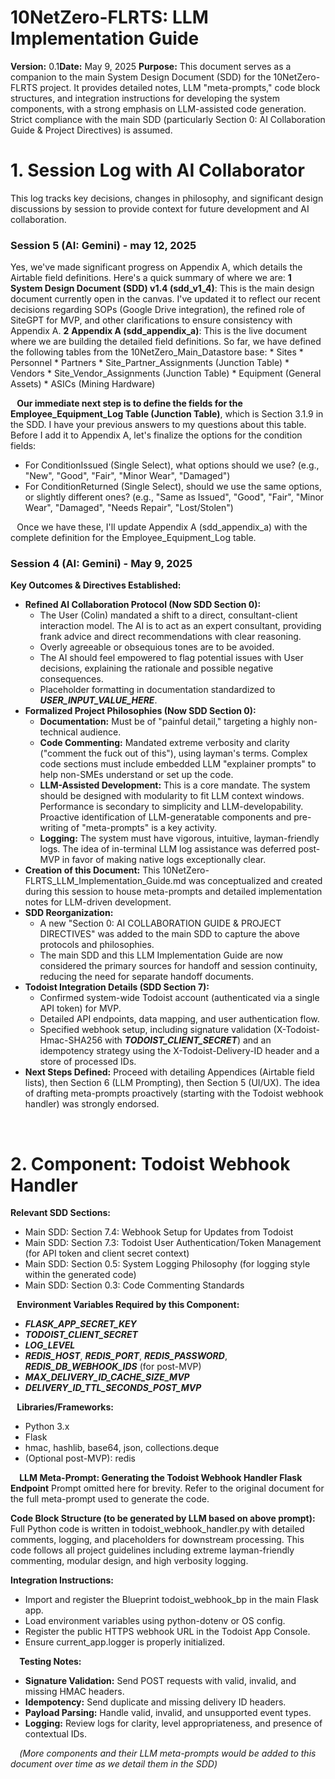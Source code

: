 # 10NetZero-FLRTS: LLM Implementation Guide
**Version:** 0.1**Date:** May 9, 2025
**Purpose:** This document serves as a companion to the main System Design Document (SDD) for the 10NetZero-FLRTS project. It provides detailed notes, LLM "meta-prompts," code block structures, and integration instructions for developing the system components, with a strong emphasis on LLM-assisted code generation. Strict compliance with the main SDD (particularly Section 0: AI Collaboration Guide & Project Directives) is assumed.

# 1. Session Log with AI Collaborator
This log tracks key decisions, changes in philosophy, and significant design discussions by session to provide context for future development and AI collaboration.

### Session 5 (AI: Gemini) - may 12, 2025

Yes, we've made significant progress on Appendix A, which details the Airtable field definitions.
Here's a quick summary of where we are:
**1** **System Design Document (SDD) v1.4 (sdd_v1_4)**: This is the main design document currently open in the canvas. I've updated it to reflect our recent decisions regarding SOPs (Google Drive integration), the refined role of SiteGPT for MVP, and other clarifications to ensure consistency with Appendix A.
**2** **Appendix A (sdd_appendix_a)**: This is the live document where we are building the detailed field definitions. So far, we have defined the following tables from the 10NetZero_Main_Datastore base:
	* Sites
	* Personnel
	* Partners
	* Site_Partner_Assignments (Junction Table)
	* Vendors
	* Site_Vendor_Assignments (Junction Table)
	* Equipment (General Assets)
	* ASICs (Mining Hardware)

⠀**Our immediate next step is to define the fields for the Employee_Equipment_Log Table (Junction Table)**, which is Section 3.1.9 in the SDD. I have your previous answers to my questions about this table.
Before I add it to Appendix A, let's finalize the options for the condition fields:
* For ConditionIssued (Single Select), what options should we use? (e.g., "New", "Good", "Fair", "Minor Wear", "Damaged")
* For ConditionReturned (Single Select), should we use the same options, or slightly different ones? (e.g., "Same as Issued", "Good", "Fair", "Minor Wear", "Damaged", "Needs Repair", "Lost/Stolen")

⠀Once we have these, I'll update Appendix A (sdd_appendix_a) with the complete definition for the Employee_Equipment_Log table.


### Session 4 (AI: Gemini) - May 9, 2025
**Key Outcomes & Directives Established:**
* **Refined AI Collaboration Protocol (Now SDD Section 0):**
  * The User (Colin) mandated a shift to a direct, consultant-client interaction model. The AI is to act as an expert consultant, providing frank advice and direct recommendations with clear reasoning.
  * Overly agreeable or obsequious tones are to be avoided.
  * The AI should feel empowered to flag potential issues with User decisions, explaining the rationale and possible negative consequences.
  * Placeholder formatting in documentation standardized to ___USER_INPUT_VALUE_HERE___.
* **Formalized Project Philosophies (Now SDD Section 0):**
  * **Documentation:** Must be of "painful detail," targeting a highly non-technical audience.
  * **Code Commenting:** Mandated extreme verbosity and clarity ("comment the fuck out of this"), using layman's terms. Complex code sections must include embedded LLM "explainer prompts" to help non-SMEs understand or set up the code.
  * **LLM-Assisted Development:** This is a core mandate. The system should be designed with modularity to fit LLM context windows. Performance is secondary to simplicity and LLM-developability. Proactive identification of LLM-generatable components and pre-writing of "meta-prompts" is a key activity.
  * **Logging:** The system must have vigorous, intuitive, layman-friendly logs. The idea of in-terminal LLM log assistance was deferred post-MVP in favor of making native logs exceptionally clear.
* **Creation of this Document:** This 10NetZero-FLRTS_LLM_Implementation_Guide.md was conceptualized and created during this session to house meta-prompts and detailed implementation notes for LLM-driven development.
* **SDD Reorganization:**
  * A new "Section 0: AI COLLABORATION GUIDE & PROJECT DIRECTIVES" was added to the main SDD to capture the above protocols and philosophies.
  * The main SDD and this LLM Implementation Guide are now considered the primary sources for handoff and session continuity, reducing the need for separate handoff documents.
* **Todoist Integration Details (SDD Section 7):**
  * Confirmed system-wide Todoist account (authenticated via a single API token) for MVP.
  * Detailed API endpoints, data mapping, and user authentication flow.
  * Specified webhook setup, including signature validation (X-Todoist-Hmac-SHA256 with ___TODOIST_CLIENT_SECRET___) and an idempotency strategy using the X-Todoist-Delivery-ID header and a store of processed IDs.
* **Next Steps Defined:** Proceed with detailing Appendices (Airtable field lists), then Section 6 (LLM Prompting), then Section 5 (UI/UX). The idea of drafting meta-prompts proactively (starting with the Todoist webhook handler) was strongly endorsed.

⠀
# 2. Component: Todoist Webhook Handler
**Relevant SDD Sections:**
* Main SDD: Section 7.4: Webhook Setup for Updates from Todoist
* Main SDD: Section 7.3: Todoist User Authentication/Token Management (for API token and client secret context)
* Main SDD: Section 0.5: System Logging Philosophy (for logging style within the generated code)
* Main SDD: Section 0.3: Code Commenting Standards

⠀**Environment Variables Required by this Component:**
* ___FLASK_APP_SECRET_KEY___
* ___TODOIST_CLIENT_SECRET___
* ___LOG_LEVEL___
* ___REDIS_HOST___, ___REDIS_PORT___, ___REDIS_PASSWORD___, ___REDIS_DB_WEBHOOK_IDS___ (for post-MVP)
* ___MAX_DELIVERY_ID_CACHE_SIZE_MVP___
* ___DELIVERY_ID_TTL_SECONDS_POST_MVP___

⠀**Libraries/Frameworks:**
* Python 3.x
* Flask
* hmac, hashlib, base64, json, collections.deque
* (Optional post-MVP): redis

⠀
**LLM Meta-Prompt: Generating the Todoist Webhook Handler Flask Endpoint**
Prompt omitted here for brevity. Refer to the original document for the full meta-prompt used to generate the code.

**Code Block Structure (to be generated by LLM based on above prompt):**
Full Python code is written in todoist_webhook_handler.py with detailed comments, logging, and placeholders for downstream processing. This code follows all project guidelines including extreme layman-friendly commenting, modular design, and high verbosity logging.

**Integration Instructions:**
* Import and register the Blueprint todoist_webhook_bp in the main Flask app.
* Load environment variables using python-dotenv or OS config.
* Register the public HTTPS webhook URL in the Todoist App Console.
* Ensure current_app.logger is properly initialized.

⠀
**Testing Notes:**
* **Signature Validation:** Send POST requests with valid, invalid, and missing HMAC headers.
* **Idempotency:** Send duplicate and missing delivery ID headers.
* **Payload Parsing:** Handle valid, invalid, and unsupported event types.
* **Logging:** Review logs for clarity, level appropriateness, and presence of contextual IDs.

⠀
*(More components and their LLM meta-prompts would be added to this document over time as we detail them in the SDD)*

